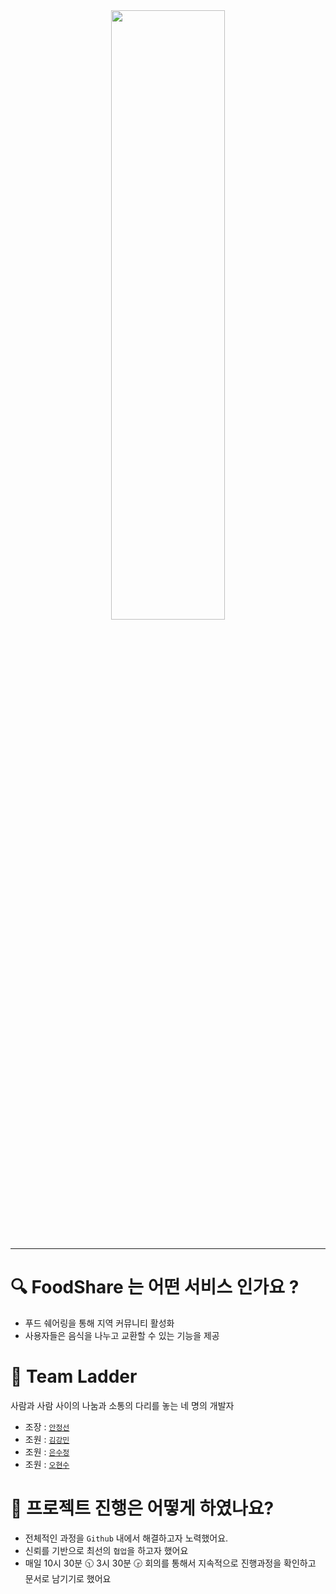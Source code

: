 <div align="center">
    <img width="60%" height="50%" src="https://github.com/FoodShare-addinedu/FoodShare/assets/148300331/8346c1f0-7931-40a0-a7f5-07ee8ef1adc7"/>
</div></br>

***
# 🔍 FoodShare 는 어떤 서비스 인가요 ?
* 푸드 쉐어링을 통해 지역 커뮤니티 활성화 
* 사용자들은 음식을 나누고 교환할 수 있는 기능을 제공

# 💯 Team Ladder 
  사람과 사람 사이의 나눔과 소통의 다리를 놓는 네 명의 개발자
* 조장 : <a href="https://github.com/AN-js">`안정선`</a>
* 조원 : <a href="https://github.com/UKC1">`김강민`</a>
* 조원 : <a href="https://github.com/eun-su-jeong">`은수정`</a>
* 조원 : <a href="https://github.com/5hyunsu">`오현수`</a>

# 💬 프로젝트 진행은 어떻게 하였나요?
* 전체적인 과정을 `Github` 내에서 해결하고자 노력했어요.
* 신뢰를 기반으로 최선의 `협업`을 하고자 했어요 
* 매일 10시 30분 🕥 3시 30분 🕞 회의를 통해서 지속적으로 진행과정을 확인하고 문서로 남기기로 했어요  





